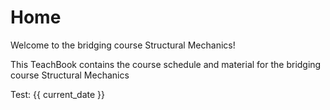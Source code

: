 # Home

Welcome to the bridging course Structural Mechanics!

This TeachBook contains the course schedule and material for the bridging course Structural Mechanics

Test: {{ current_date }}
